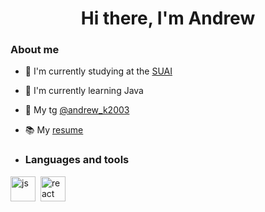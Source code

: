 <div id="header" align="center">
    <h1>Hi there, I'm  Andrew </h1>
</div>

### About me
- 🔭 I'm currently studying at the [SUAI](https://guap.ru/en)
- 🌱 I'm currently learning Java
- 💬 My tg [@andrew_k2003](https://t.me/andrew_k2003)
- 📚 My [resume](https://disk.yandex.ru/i/m52YlT-ZQhL0IQ)

- ### Languages and tools

<img src="https://cdn.jsdelivr.net/gh/devicons/devicon/icons/java/java-original.svg" title="js" width="40" height="40"/>&nbsp;
<img src="https://cdn.jsdelivr.net/gh/devicons/devicon/icons/spring/spring-original.svg" title="react" width="40" height="40"/>&nbsp;
<!--
**AndrewLoshadaka/AndrewLoshadaka** is a ✨ _special_ ✨ repository because its `README.md` (this file) appears on your GitHub profile.

Here are some ideas to get you started:

- 🔭 I’m currently working on ...
- 🌱 I’m currently learning ...
- 👯 I’m looking to collaborate on ...
- 🤔 I’m looking for help with ...
- 💬 Ask me about ...
- 📫 How to reach me: ...
- 😄 Pronouns: ...
- ⚡ Fun fact: ...
-->
